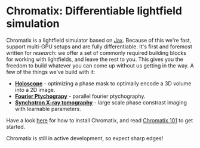 # Chromatix: Differentiable lightfield simulation 

Chromatix is a lightfield simulator based on [Jax](https://github.com/google/jax). Because of this we're fast, support multi-GPU setups and are fully differentiable. 
It's first and foremost written for *research*: we offer a set of commonly required building blocks for working with lightfields, and leave the rest to you.
This gives you the freedom to build whatever you can come up without us getting in the way. A few of the things we've build with it:

- [**Holoscope**](examples/holoscope.ipynb) - optimizing a phase mask to optimally encode a 3D volume into a 2D image. 
- [**Fourier Ptychograpy**](examples/fourier_ptychography.md) - parallel fourier ptychography.
- [**Synchotron X-ray tomography**](examples/tomography.md) - large scale phase constrast imaging with learnable parameters.

Have a look [here](installing.md) for how to install Chromatix, and read [Chromatix 101](101.ipynb) to get started. 

Chromatix is still in active development, so expect sharp edges!
